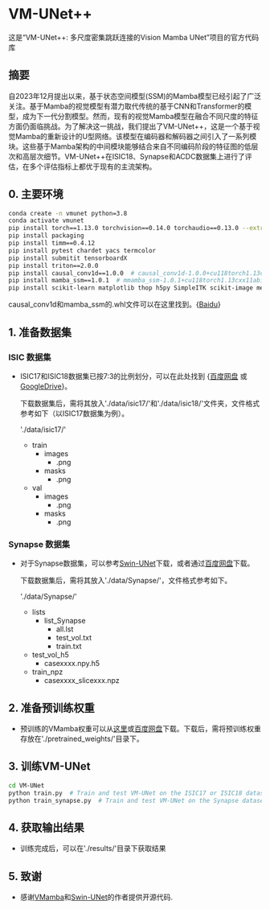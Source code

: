 # VM-UNet++

这是“VM-UNet++: 多尺度密集跳跃连接的Vision Mamba UNet”项目的官方代码库 

## 摘要

自2023年12月提出以来，基于状态空间模型(SSM)的Mamba模型已经引起了广泛关注。基于Mamba的视觉模型有潜力取代传统的基于CNN和Transformer的模型，成为下一代分割模型。然而，现有的视觉Mamba模型在融合不同尺度的特征方面仍面临挑战。为了解决这一挑战，我们提出了VM-UNet++，这是一个基于视觉Mamba的重新设计的U型网络。该模型在编码器和解码器之间引入了一系列模块。这些基于Mamba架构的中间模块能够结合来自不同编码阶段的特征图的低层次和高层次细节。VM-UNet++在ISIC18、Synapse和ACDC数据集上进行了评估，在多个评估指标上都优于现有的主流架构。

## 0. 主要环境

```bash
conda create -n vmunet python=3.8
conda activate vmunet
pip install torch==1.13.0 torchvision==0.14.0 torchaudio==0.13.0 --extra-index-url https://download.pytorch.org/whl/cu117
pip install packaging
pip install timm==0.4.12
pip install pytest chardet yacs termcolor
pip install submitit tensorboardX
pip install triton==2.0.0
pip install causal_conv1d==1.0.0  # causal_conv1d-1.0.0+cu118torch1.13cxx11abiFALSE-cp38-cp38-linux_x86_64.whl
pip install mamba_ssm==1.0.1  # mmamba_ssm-1.0.1+cu118torch1.13cxx11abiFALSE-cp38-cp38-linux_x86_64.whl
pip install scikit-learn matplotlib thop h5py SimpleITK scikit-image medpy yacs
```

causal_conv1d和mamba_ssm的.whl文件可以在这里找到。{[Baidu](https://pan.baidu.com/s/1Tibn8Xh4FMwj0ths8Ufazw?pwd=uu5k)}

## 1.  准备数据集

### ISIC 数据集

- ISIC17和ISIC18数据集已按7:3的比例划分，可以在此处找到 {[百度网盘](https://pan.baidu.com/s/1Y0YupaH21yDN5uldl7IcZA?pwd=dybm) 或 [GoogleDrive](https://drive.google.com/file/d/1XM10fmAXndVLtXWOt5G0puYSQyI2veWy/view?usp=sharing)}。

  下载数据集后，需将其放入'./data/isic17/'和'./data/isic18/'文件夹，文件格式参考如下（以ISIC17数据集为例）。

  './data/isic17/'

  - train
    - images
      - .png
    - masks
      - .png
  - val
    - images
      - .png
    - masks
      - .png


### Synapse 数据集

- 对于Synapse数据集，可以参考[Swin-UNet](https://github.com/HuCaoFighting/Swin-Unet)下载，或者通过[百度网盘](https://pan.baidu.com/s/1JCXBfRL9y1cjfJUKtbEhiQ?pwd=9jti)下载。

  下载数据集后，需将其放入'./data/Synapse/'，文件格式参考如下。

  './data/Synapse/'

  - lists
    - list_Synapse
      - all.lst
      - test_vol.txt
      - train.txt
  - test_vol_h5
    - casexxxx.npy.h5
  - train_npz
    - casexxxx_slicexxx.npz


## 2. 准备预训练权重

- 预训练的VMamba权重可以从[这里](https://github.com/MzeroMiko/VMamba)或[百度网盘](https://pan.baidu.com/s/1ci_YvPPEiUT2bIIK5x8Igw?pwd=wnyy)下载。下载后，需将预训练权重存放在'./pretrained_weights/'目录下。



## 3. 训练VM-UNet

```bash
cd VM-UNet
python train.py  # Train and test VM-UNet on the ISIC17 or ISIC18 dataset.
python train_synapse.py  # Train and test VM-UNet on the Synapse dataset.
```

## 4. 获取输出结果

- 训练完成后，可以在'./results/'目录下获取结果

## 5. 致谢

- 感谢[VMamba](https://github.com/MzeroMiko/VMamba)和[Swin-UNet](https://github.com/HuCaoFighting/Swin-Unet)的作者提供开源代码.